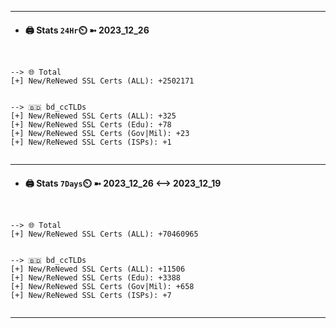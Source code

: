

---
- #### 🖨️ **Stats** `24Hr`⏲️ ➼ 2023_12_26
```console


--> 🌐 Total
[+] New/ReNewed SSL Certs (ALL): +2502171


--> 🇧🇩 bd_ccTLDs
[+] New/ReNewed SSL Certs (ALL): +325
[+] New/ReNewed SSL Certs (Edu): +78
[+] New/ReNewed SSL Certs (Gov|Mil): +23
[+] New/ReNewed SSL Certs (ISPs): +1


```

---
- #### 🖨️ **Stats** `7Days`⏲️ ➼ 2023_12_26 <--> 2023_12_19
```console


--> 🌐 Total
[+] New/ReNewed SSL Certs (ALL): +70460965


--> 🇧🇩 bd_ccTLDs
[+] New/ReNewed SSL Certs (ALL): +11506
[+] New/ReNewed SSL Certs (Edu): +3388
[+] New/ReNewed SSL Certs (Gov|Mil): +658
[+] New/ReNewed SSL Certs (ISPs): +7


```

---

